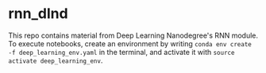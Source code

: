 # rnn_dlnd

This repo contains material from Deep Learning Nanodegree's RNN module. To execute notebooks, create an environment by writing `conda env create -f deep_learning_env.yaml` in the terminal, and activate it with `source activate deep_learning_env`.
